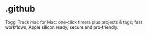 # .github
Toggl Track mac for Mac: one‑click timers plus projects &amp; tags; fast workflows, Apple silicon ready, secure and pro‑friendly.
